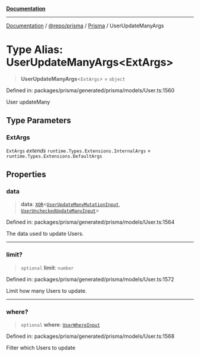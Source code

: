 [**Documentation**](../../../../../README.md)

***

[Documentation](../../../../../README.md) / [@repo/prisma](../../../README.md) / [Prisma](../README.md) / UserUpdateManyArgs

# Type Alias: UserUpdateManyArgs\<ExtArgs\>

> **UserUpdateManyArgs**\<`ExtArgs`\> = `object`

Defined in: packages/prisma/generated/prisma/models/User.ts:1560

User updateMany

## Type Parameters

### ExtArgs

`ExtArgs` *extends* `runtime.Types.Extensions.InternalArgs` = `runtime.Types.Extensions.DefaultArgs`

## Properties

### data

> **data**: [`XOR`](XOR.md)\<[`UserUpdateManyMutationInput`](UserUpdateManyMutationInput.md), [`UserUncheckedUpdateManyInput`](UserUncheckedUpdateManyInput.md)\>

Defined in: packages/prisma/generated/prisma/models/User.ts:1564

The data used to update Users.

***

### limit?

> `optional` **limit**: `number`

Defined in: packages/prisma/generated/prisma/models/User.ts:1572

Limit how many Users to update.

***

### where?

> `optional` **where**: [`UserWhereInput`](UserWhereInput.md)

Defined in: packages/prisma/generated/prisma/models/User.ts:1568

Filter which Users to update
